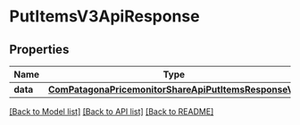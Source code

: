 # PutItemsV3ApiResponse

## Properties
Name | Type | Description | Notes
------------ | ------------- | ------------- | -------------
**data** | [**ComPatagonaPricemonitorShareApiPutItemsResponseV3**](ComPatagonaPricemonitorShareApiPutItemsResponseV3.md) |  | 

[[Back to Model list]](../README.md#documentation-for-models) [[Back to API list]](../README.md#documentation-for-api-endpoints) [[Back to README]](../README.md)


